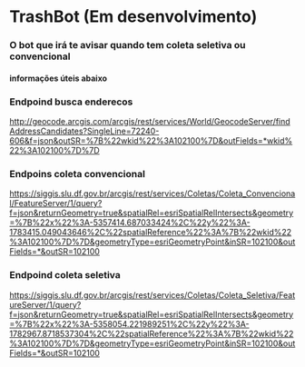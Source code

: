 # TrashBot (Em desenvolvimento)

### O bot que irá te avisar quando tem coleta seletiva ou convencional

#### informações úteis abaixo

### Endpoind busca enderecos
http://geocode.arcgis.com/arcgis/rest/services/World/GeocodeServer/findAddressCandidates?SingleLine=72240-606&f=json&outSR=%7B%22wkid%22%3A102100%7D&outFields=*wkid%22%3A102100%7D%7D

### Endpoins coleta convencional
https://siggis.slu.df.gov.br/arcgis/rest/services/Coletas/Coleta_Convencional/FeatureServer/1/query?f=json&returnGeometry=true&spatialRel=esriSpatialRelIntersects&geometry=%7B%22x%22%3A-5357414.687033424%2C%22y%22%3A-1783415.049043646%2C%22spatialReference%22%3A%7B%22wkid%22%3A102100%7D%7D&geometryType=esriGeometryPoint&inSR=102100&outFields=*&outSR=102100

### Endpoind coleta seletiva
https://siggis.slu.df.gov.br/arcgis/rest/services/Coletas/Coleta_Seletiva/FeatureServer/1/query?f=json&returnGeometry=true&spatialRel=esriSpatialRelIntersects&geometry=%7B%22x%22%3A-5358054.221989251%2C%22y%22%3A-1782967.8718537304%2C%22spatialReference%22%3A%7B%22wkid%22%3A102100%7D%7D&geometryType=esriGeometryPoint&inSR=102100&outFields=*&outSR=102100
